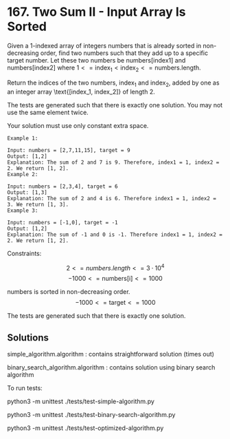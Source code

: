 # 167. Two Sum II - Input Array Is Sorted

Given a 1-indexed array of integers numbers that is already sorted in
non-decreasing order, find two numbers such that they add up to a specific
target number. Let these two numbers be $\text{numbers[index1]}$ and $\text{numbers[index2]}$
where $1 <= \text{index}_1 < \text{index}_2 <= \text{numbers.length}$.

Return the indices of the two numbers, $\text{index}_1$ and $\text{index}_2$, added by one as an
integer array \text{[index_1, index_2]} of length 2.

The tests are generated such that there is exactly one solution. You may not
use the same element twice.

Your solution must use only constant extra space.

```
Example 1:

Input: numbers = [2,7,11,15], target = 9
Output: [1,2]
Explanation: The sum of 2 and 7 is 9. Therefore, index1 = 1, index2 = 2. We return [1, 2].
Example 2:

Input: numbers = [2,3,4], target = 6
Output: [1,3]
Explanation: The sum of 2 and 4 is 6. Therefore index1 = 1, index2 = 3. We return [1, 3].
Example 3:

Input: numbers = [-1,0], target = -1
Output: [1,2]
Explanation: The sum of -1 and 0 is -1. Therefore index1 = 1, index2 = 2. We return [1, 2].
```

Constraints:

$$2 <= numbers.length <= 3\cdot 10^4$$
$$-1000 <= \text{numbers[i]} <= 1000$$

numbers is sorted in non-decreasing order.
$$-1000 <= \text{target} <= 1000$$

The tests are generated such that there is exactly one solution.

## Solutions

simple_algorithm.algorithm : contains straightforward solution (times out)

binary_search_algorithm.algorithm : contains solution using binary search algorithm

To run tests:

python3 -m unittest ./tests/test-simple-algorithm.py

python3 -m unittest ./tests/test-binary-search-algorithm.py

python3 -m unittest ./tests/test-optimized-algorithm.py
